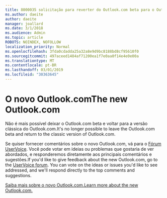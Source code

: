 ```yaml
---
title: 8000035 solicitação para reverter do Outlook.com beta para o Outlook.com clássico
ms.author: daeite
author: daeite
manager: joallard
ms.date: 3/1/2018
ms.audience: Admin
ms.topic: article
ROBOTS: NOINDEX, NOFOLLOW
localization_priority: Normal
ms.openlocfilehash: 3fda0cdadda25a32a8e9d9bc8188bd8cf95610f0
ms.sourcegitcommit: 497aceed1484af71200ea1f7e0aa0f14e4e0e00a
ms.translationtype: MT
ms.contentlocale: pt-BR
ms.lasthandoff: 03/01/2019
ms.locfileid: "30363645"
---
```

# <a name="the-new-outlookcom"></a><span data-ttu-id="2eaae-102">O novo Outlook.com</span><span class="sxs-lookup"><span data-stu-id="2eaae-102">The new Outlook.com</span></span>

<span data-ttu-id="2eaae-103">Não é mais possível deixar o Outlook.com beta e voltar para a versão clássica do Outlook.com.</span><span class="sxs-lookup"><span data-stu-id="2eaae-103">It's no longer possible to leave the Outlook.com beta and return to the classic version of Outlook.com.</span></span>

<span data-ttu-id="2eaae-p101">Se quiser fornecer comentários sobre o novo Outlook.com, vá para o [Fórum UserVoice](https://go.microsoft.com/fwlink/p/?linkid=851599). Você pode votar em ideias ou problemas que gostaria de ver abordados, e responderemos diretamente aos principais comentários e sugestões.</span><span class="sxs-lookup"><span data-stu-id="2eaae-p101">If you'd like to give feedback about the new Outlook.com, go to the [UserVoice forum](https://go.microsoft.com/fwlink/p/?linkid=851599). You can vote on the ideas or issues you'd like to see addressed, and we'll respond directly to the top comments and suggestions.</span></span>

[<span data-ttu-id="2eaae-106">Saiba mais sobre o novo Outlook.com.</span><span class="sxs-lookup"><span data-stu-id="2eaae-106">Learn more about the new Outlook.com.</span></span>](https://go.microsoft.com/fwlink/p/?linkid=874356)
